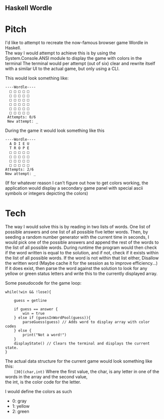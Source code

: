 ## Haskell Wordle

# Pitch
I'd like to attempt to recreate the now-famous browser game Wordle in Haskell.  
The way I would attempt to achieve this is by using the System.Console.ANSI module to display the game with colors in the terminal
The terminal would per attempt (out of six) clear and rewrite itself with a similar UI to the actual game, but only using a CLI.

This would look something like:

    ----Wordle----  
      □ □ □ □ □
      □ □ □ □ □  
      □ □ □ □ □  
      □ □ □ □ □  
      □ □ □ □ □  
      □ □ □ □ □  
     Attempts: 0/6
     New attempt: _
     
During the game it would look something like this

    ----Wordle----  
      A D I E U
      T R O P E
      □ □ □ □ □  
      □ □ □ □ □  
      □ □ □ □ □  
      □ □ □ □ □  
    Attempts: 2/6
    New attempt: _
    
(If for whatever reason I can't figure out how to get colors working, the application would display a secondary game panel with special ascii symbols or integers depicting the colors)

# Tech
The way I would solve this is by reading in two lists of words. One list of possible answers and one list of all possible five letter words. Then, by seeding a random number generator with the current time in seconds, I would pick one of the possible answers and append the rest of the words to the list of all possible words. During runtime the program would then check if the word written is equal to the solution, and if not, check if it exists within the list of all possible words. If the word is not within that list either, Disallow the written word (Maybe cache it for the session as to improve efficiency...) If it does exist, then parse the word against the solution to look for any yellow or green status letters and write this to the currently displayed array.

Some pseudocode for the game loop:


    while(!win && !lose){
    
        guess = getline
        
        if guess == answer {
            win = true
        } else if (guessInWordPool(guess)){
            parseGuess(guess) // Adds word to display array with color codes
        } else {
            print("Not a word!")
        }
        displayState() // Clears the terminal and displays the current state.
    }
    
The actual data structure for the current game would look something like this:   
`    [30](char,int)`
Where the first value, the char, is any letter in one of the words in the array and the second value,  
the int, is the color code for the letter.  

I would define the colors as such
* 0: gray
* 1: yellow
* 2: green
